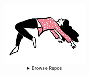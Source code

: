 <div align="center">

  <a href="#">
    <img
      width="50%"
      src="./levitate.gif"
    >
  </a>

  <details>
    <summary>
      Browse Repos
    </summary>
    <br>
    <h3>Minor</h3>
    <div>
      <a href="https://github.com/paveloom-m/Makefiles">
        <img src="./repos/Makefiles.svg">
      </a>
      <a href="https://github.com/paveloom-m/QtSettingsDemo">
        <img src="./repos/QtSettingsDemo.svg">
      </a>
    </div>
    <h3>Packs</h3>
    <div>
      <a href="https://github.com/paveloom-p/P1">
        <img src="./repos/P1.svg">
      </a>
      <a href="https://github.com/paveloom-p/P2">
        <img src="./repos/P2.svg">
      </a>
    </div>
    <div>
      <a href="https://github.com/paveloom-p/P3">
        <img src="./repos/P3.svg">
      </a>
      <a href="https://github.com/paveloom-p/P5">
        <img src="./repos/P5.svg">
      </a>
    </div>
    <div>
      <a href="https://github.com/paveloom-p/P6">
        <img src="./repos/P6.svg">
      </a>
      <a href="https://github.com/paveloom-p/P7">
        <img src="./repos/P7.svg">
      </a>
    </div>
    <div>
      <a href="https://github.com/paveloom-p/P8">
        <img src="./repos/P8.svg">
      </a>
      <a href="https://github.com/paveloom-p/P9">
        <img src="./repos/P9.svg">
      </a>
    </div>
    <h3>Docker</h3>
    <div>
      <a href="https://github.com/paveloom-d/dev">
        <img src="./repos/dev.svg">
      </a>
      <a href="https://github.com/paveloom-d/binder-base">
        <img src="./repos/binder-base.svg">
      </a>
    </div>
    <div>
      <a href="https://github.com/paveloom-d/binder-tex">
        <img src="./repos/binder-tex.svg">
      </a>
      <a href="https://github.com/paveloom-d/binder-julia">
        <img src="./repos/binder-julia.svg">
      </a>
    </div>
    <div>
      <a href="https://github.com/paveloom-d/binder-julia-plots">
        <img src="./repos/binder-julia-plots.svg">
      </a>
    </div>
    <h3>Julia</h3>
    <div>
      <a href="https://github.com/paveloom-j/Scats.jl">
        <img src="./repos/Scats.jl.svg">
      </a>
      <a href="https://github.com/paveloom-j/PDFHighlights.jl">
        <img src="./repos/PDFHighlights.jl.svg">
      </a>
    </div>
    <h3>Complex</h3>
    <div>
      <a href="https://github.com/paveloom-c/C1">
        <img src="./repos/C1.svg">
      </a>
      <a href="https://github.com/paveloom-c/C3">
        <img src="./repos/C3.svg">
      </a>
    </div>
    <div>
      <a href="https://github.com/paveloom-c/GPKernels">
        <img src="./repos/GPKernels.svg">
      </a>
    </div>
  </details>

  <br><br>

</div>
